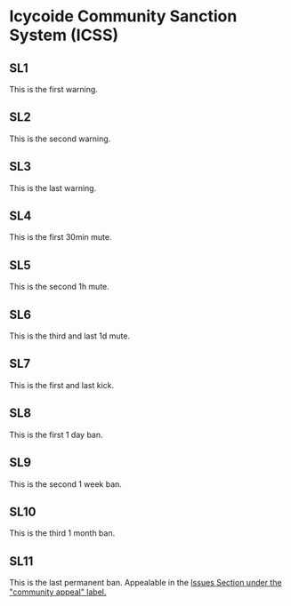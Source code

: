 # Icycoide Community Sanction System (ICSS)

## SL1

This is the first warning.

## SL2

This is the second warning.

## SL3

This is the last warning.

## SL4

This is the first 30min mute.

## SL5

This is the second 1h mute.

## SL6

This is the third and last 1d mute.

## SL7

This is the first and last kick.

## SL8

This is the first 1 day ban.

## SL9

This is the second 1 week ban.

## SL10

This is the third 1 month ban.

## SL11

This is the last permanent ban. Appealable in the [Issues Section under the "community appeal" label.](https://github.com/Icycoide/icycoide.github.io/issues)
